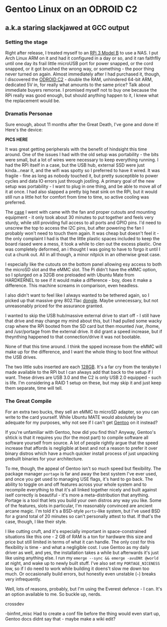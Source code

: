 # Gentoo Linux on an ODROID C2
## a.k.a staring slackjawed at GCC output
### Setting the stage
Right after release, I treated myself to an [RPi 3 Model B](https://www.raspberrypi.org/products/raspberry-pi-3-model-b/) to use a NAS.  I put Arch Linux ARM on it and had it configured in a day or so, and it ran faithflly until one day its frail little microUSB port for power snapped, or the cord snapped, or it got brushed the wrong way, or something - the poor thing never turned on again.  Almost immediately after I had purchased it, though, I discovered the [ODROID C2](http://www.hardkernel.com/main/products/prdt_info.php?g_code=G145457216438) - double the RAM, unhindered 64-bit ARM, dedicated 5V in, for really what amounts to the same price?  Talk about immediate buyers remorse.  I promised myself not to buy one because the RPi really was good enough, but should anything happen to it, I knew what the replacement would be.
### Dramatis Personae
Sure enough, about 11 months after the Great Death, I've gone and done it!  Here's the device:

**PICS HERE**

It was great getting peripherals with the benefit of hindsight this time around.  One of the issues I had with the old setup was portability - the bits were small, but a lot of wires were necessary to keep everything running.  I had the RPi itself in a case, but the USB hub, external SSD were just kinda...near it, and the wifi was spotty so I preferred to have it wired.  It was fragile - fine as long as nobody touched it, but pretty susceptible to power cycles and data IO errors just through jostling.  A primary goal of the new setup was portability - I want to plug in one thing, and be able to move all of it at once.  I had also slapped a pretty big heat sink on the RPi, but it would still run a little hot for comfort from time to time, so active cooling was preferred.

The [case](https://www.amazon.com/gp/product/B01LZ5WGET/ref=oh_aui_detailpage_o03_s00?ie=UTF8&psc=1) I went with came with the fan and proper cutouts and mounting equipment - it only took about 30 minutes to put together and feels very sturdy, while still providing full access to all ports and GPIO pins. I'd need to unscrew the top to access the I2C pins, but after powering the fan I probably won't need to touch them again.  It was cheap but doesn't feel it - the only complaint I had is that the little plastic spaces included to keep the board riased were a mess, it took a while to clen out the excess plastic.  One was completely deformed, an i thought I was going to have to forgo it until I cut a chunk out.  All in all though, a minor nitpick in an otherwise great case.

I especially like the cutouts on the bottom panel allowing esy access to both the microSD slot and the eMMC slot.  The Pi didn't have the eMMC option, so I splurged on a 32GB one preloaded with Ubuntu Mate from HARDKERNEL to see if it would make a difference - boy, does it make a difference.  This machine screams in comparison, even headless.

I also didn't want to feel like I always wanted to be tethered again, so I picked up that massive grey 802.11ac [dongle](https://www.amazon.com/gp/product/B074B9HNFP/ref=oh_aui_detailpage_o02_s00?ie=UTF8&psc=1).  Maybe unnecessary, but not unreasonably priced for the assurance granted.

I wanted to skip the USB hub/massive external drive to start off - I still have that drive and may change my mind about this, but I had pulled some wacky crap where the RPi booted from the SD card but then mounted /var, /home, and /usr/portage from the external drive.  It did grant a speed increase, but if theynthing happened to that connection/drive it was not bootable.

None of that this time around.  I think the spped increase from the eMMC will make up for the difference, and I want the whole thing to boot fine without the USB drives.

The two little subs inserted are each [128GB](https://www.amazon.com/gp/product/B01BGTG2A0/ref=oh_aui_detailpage_o01_s00?ie=UTF8&psc=1).  It's a far cry from the terabyte I made available to the RPi but I can always add that back to the setup if I want.  These drives are USB 3.0 and the C2 is only USB 2.0 equipped - such is life.  I'm considering a RAID 1 setup on these, but may skip it and just keep them separate, time will tell.
### The Great Compile
For an extra two bucks, they sell an eMMC to microSD adapter, so you can write to the card yourself.  While Ubuntu MATE would absolutely be adequate for my purposes, why not see if I can't get [Gentoo](https://www.gentoo.org/) on it instead?

If you're unfamiliar with Gentoo, how did you find this?  Anyway, Gentoo's shtick is that it requires you (for the most part) to compile software all software yourself from source.  A lot of people rightly argue that the speed increase that affords is negligible at best and not a reason to prefer it over binary distros which have a much quicker install process of just unpacking prebuilt binaries for your architecture.

To me, though, the appeal of Gentoo isn't so much speed but flexibility.  The package manager `portage` is far and away the best system I've ever used, and once you get used to managing USE flags, it's hard to go back.  The ability to toggle on and off features across your whole system and to recompile everything to that it's all linked together nicely and built against iself correctly is beautiful - it's more a meta-distribution that anything.  Portage is a tool that lets you build your own distros any way you like.  Some of the features, slots in particular, I'm reasonably convinced are ancient arcane magic.  I'm told it's a BSD-style `ports`-like system, but I've used BSD for a grand total of 20 minutes so can't personally attest to that.  If that's the case, though, I like their style.

I like cutting cruft, and it's especially important in space-constrained situations like this one - 2 GB of RAM is a ton for hardware this size and price but still limited in terms of what it can handle.  The only cost for this flexibility is time - and what a negligible cost.  I use Gentoo as my daily driver as well, and yes, the installation takes a while but afterwards it's just like using anything else.  I run my `emerge --sync && emerge -avuDNt @world` at night, and wake up to newly built stuff.  I've also set my `PORTAGE_NICENESS` low, so if I do need to work while building it doens't slow me down too much.  Or occasionally build errors, but honestly even unstable (`~`) breaks very infrequently. 

Well, lots of reasons, probably, but I'm using the Everest defence - I can.  It's an option available to me.  So buckle up, nerds.


crossdev

-binfmt_misc
Had to create a conf file before the thing would even start up, Gentoo docs didnt say that - maybe make a wiki edit?